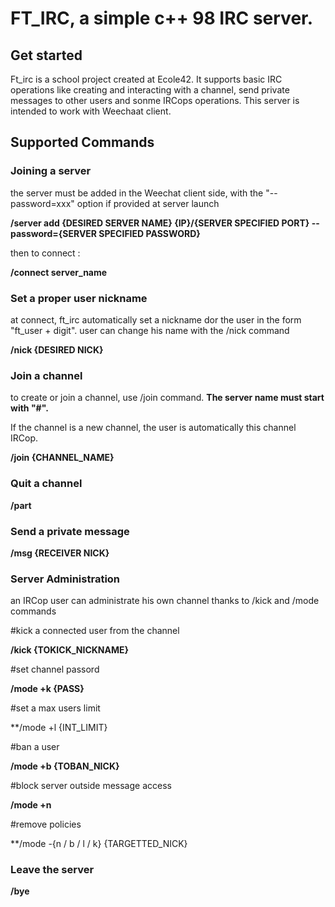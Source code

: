 # FT_IRC, a simple c++ 98 IRC server.

## Get started

Ft_irc is a school project created at Ecole42.
It supports basic IRC operations like creating and interacting with a channel, send private messages to other users and sonme IRCops operations.
This server is intended to work with Weechaat client.


## Supported Commands



### Joining a server

the server must be added in the Weechat client side, with the "--password=xxx" option if provided at server launch

**/server add {DESIRED SERVER NAME} {IP}/{SERVER SPECIFIED PORT} --password={SERVER SPECIFIED PASSWORD}**

then to connect :

**/connect server_name**



### Set a proper user nickname

at connect, ft_irc automatically set a nickname dor the user in the form "ft_user + digit". user can change his name with the /nick command

**/nick {DESIRED NICK}**



### Join a channel

to create or join a channel, use /join command. **The server name must start with "#".**

If the channel is a new channel, the user is automatically this channel IRCop.

**/join {CHANNEL_NAME}**



### Quit a channel

**/part**


### Send a private message

**/msg {RECEIVER NICK}**



### Server Administration

an IRCop user can administrate his own channel thanks to /kick and /mode commands

#kick a connected user from the channel

**/kick {TOKICK_NICKNAME}**

#set channel passord

**/mode +k {PASS}**

#set a max users limit

**/mode +l {INT_LIMIT}

#ban a user

**/mode +b {TOBAN_NICK}**

#block server outside message access

**/mode +n**

#remove policies

**/mode -{n / b / l / k} {TARGETTED_NICK}



### Leave the server

**/bye**
